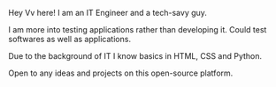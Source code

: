 Hey Vv here!
I am an IT Engineer and a tech-savy guy.

I am more into testing applications rather than developing it. Could test softwares as well as applications.

Due to the background of IT I know basics in HTML, CSS and Python.

Open to any ideas and projects on this open-source platform.
